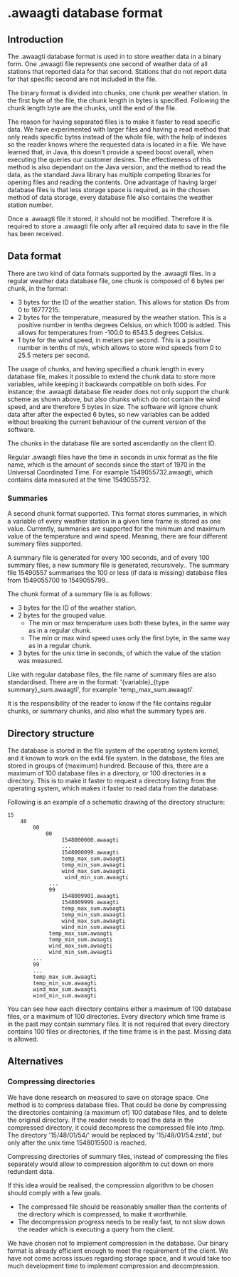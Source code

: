 # .awaagti database format


## Introduction

The .awaagti database format is used in to store weather data in a binary form.
One .awaagti file represents one second of weather data of all stations that reported data for that second.
Stations that do not report data for that specific second are not included in the file.

The binary format is divided into chunks, one chunk per weather station.
In the first byte of the file, the chunk length in bytes is specified.
Following the chunk length byte are the chunks, until the end of the file.

The reason for having separated files is to make it faster to read specific data.
We have experimented with larger files and having a read method that only reads specific bytes instead of the whole file, with the help of indexes so the reader knows where the requested data is located in a file.
We have learned that, in Java, this doesn't provide a speed boost overall, when executing the queries our customer desires.
The effectiveness of this method is also dependant on the Java version, and the method to read the data, as the standard Java library has multiple competing libraries for opening files and reading the contents.
One advantage of having larger database files is that less storage space is required, as in the chosen method of data storage, every database file also contains the weather station number.

Once a .awaagti file it stored, it should not be modified.
Therefore it is required to store a .awaagti file only after all required data to save in the file has been received.

## Data format

There are two kind of data formats supported by the .awaagti files.
In a regular weather data database file, one chunk is composed of 6 bytes per chunk, in the format:

 - 3 bytes for the ID of the weather station. This allows for station IDs from 0 to 16777215.
 - 2 bytes for the temperature, measured by the weather station. This is a positive number in tenths degrees Celsius, on which 1000 is added. This allows for temperatures from -100.0 to 6543.5 degrees Celsius.
 - 1 byte for the wind speed, in meters per second. This is a positive number in tenths of m/s, which allows to store wind speeds from 0 to 25.5 meters per second.

The usage of chunks, and having specified a chunk length in every database file, makes it possible to extend the chunk data to store more variables, while keeping it backwards compatible on both sides.
For instance; the .awaagti database file reader does not only support the chunk scheme as shown above, but also chunks which do not contain the wind speed, and are therefore 5 bytes in size.
The software will ignore chunk data after after the expected 6 bytes, so new variables can be added without breaking the current behaviour of the current version of the software.

The chunks in the database file are sorted ascendantly on the client ID.

Regular .awaagti files have the time in seconds in unix format as the file name, which is the amount of seconds since the start of 1970 in the Universal Coordinated Time.
For example 1549055732.awaagti, which contains data measured at the time 1549055732.

### Summaries

A second chunk format supported.
This format stores summaries, in which a variable of every weather station in a given time frame is stored as one value.
Currently, summaries are supported for the minimum and maximum value of the temperature and wind speed.
Meaning, there are four different summary files supported.

A summary file is generated for every 100 seconds, and of every 100 summary files, a new summary file is generated, recursively..
The summary file 15490557 summarises the 100 or less (if data is missing) database files from 1549055700 to 1549055799..

The chunk format of a summary file is as follows:

 - 3 bytes for the ID of the weather station.
 - 2 bytes for the grouped value.
   - The min or max temperature uses both these bytes, in the same way as in a regular chunk.
   - The min or max wind speed uses only the first byte, in the same way as in a regular chunk.
 - 3 bytes for the unix time in seconds, of which the value of the station was measured.

Like with regular database files, the file name of summary files are also standardised.
There are in the format: '{variable}_{type summary}_sum.awaagti', for example 'temp_max_sum.awaagti'.

It is the responsibility of the reader to know if the file contains regular chunks, or summary chunks, and also what the summary types are.

## Directory structure

The database is stored in the file system of the operating system kernel, and it known to work on the ext4 file system.
In the database, the files are stored in groups of (maximum) hundred.
Because of this, there are a maximum of 100 database files in a directory, or 100 directories in a directory.
This is to make it faster to request a directory listing from the operating system, which makes it faster to read data from the database.

Following is an example of a schematic drawing of the directory structure:

```
15
    48
        00
            00
                 1548000000.awaagti
                 ...
                 1548000099.awaagti
                 temp_max_sum.awaagti
                 temp_min_sum.awaagti
                 wind_max_sum.awaagti
                  wind_min_sum.awaagti
             ...
             99
                 1548009901.awaagti
                 1548009999.awaagti
                 temp_max_sum.awaagti
                 temp_min_sum.awaagti
                 wind_max_sum.awaagti
                 wind_min_sum.awaagti
             temp_max_sum.awaagti
             temp_min_sum.awaagti
             wind_max_sum.awaagti
             wind_min_sum.awaagti
        ...
        99
	    ...
        temp_max_sum.awaagti
        temp_min_sum.awaagti
        wind_max_sum.awaagti
        wind_min_sum.awaagti
```

You can see how each directory contains either a maximum of 100 database files, or a maximum of 100 directories.
Every directory which time frame is in the past may contain summary files.
It is not required that every directory contains 100 files or directories, if the time frame is in the past.
Missing data is allowed.

## Alternatives

### Compressing directories

We have done research on measured to save on storage space.
One method is to compress database files.
That could be done by compressing the directories containing (a maximum of) 100 database files, and to delete the original directory.
If the reader needs to read the data in the compressed directory, it could decompress the compressed file into /tmp.
The directory '15/48/01/54/' would be replaced by '15/48/01/54.zstd', but only after the unix time 1548015500 is reached.

Compressing directories of summary files, instead of compressing the files separately would allow to compression algorithm to cut down on more redundant data.

If this idea would be realised, the compression algorithm to be chosen should comply with a few goals.
 - The compressed file should be reasonably smaller than the contents of the directory which is compressed, to make it worthwhile.
 - The decompression progress needs to be really fast, to not slow down the reader which is executing a query from the client.

We have chosen not to implement compression in the database.
Our binary format is already efficient enough to meet the requirement of the client.
We have not come across issues regarding storage space, and it would take too much development time to implement compression and decompression.
